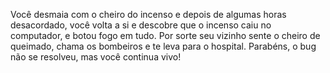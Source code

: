Você desmaia com o cheiro do incenso e depois de algumas horas desacordado, você volta a si e descobre que o incenso caiu no computador, e botou fogo em tudo. Por sorte seu vizinho sente o cheiro de queimado, chama os bombeiros e te leva para o hospital. Parabéns, o bug não se resolveu, mas você continua vivo!
